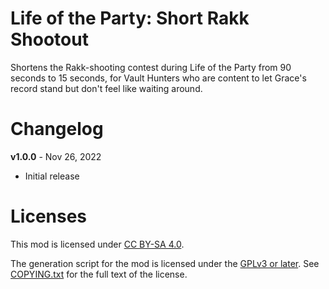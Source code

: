 Life of the Party: Short Rakk Shootout
======================================

Shortens the Rakk-shooting contest during Life of the Party from 90
seconds to 15 seconds, for Vault Hunters who are content to let
Grace's record stand but don't feel like waiting around.

Changelog
=========

**v1.0.0** - Nov 26, 2022
 * Initial release
 
Licenses
========

This mod is licensed under [CC BY-SA 4.0](https://creativecommons.org/licenses/by-sa/4.0/).

The generation script for the mod is licensed under the
[GPLv3 or later](https://www.gnu.org/licenses/quick-guide-gplv3.html).
See [COPYING.txt](../../COPYING.txt) for the full text of the license.

